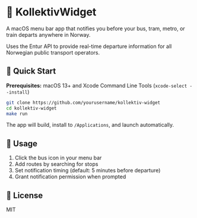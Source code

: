 # 🚌 KollektivWidget

A macOS menu bar app that notifies you before your bus, tram, metro, or train departs anywhere in Norway.

Uses the Entur API to provide real-time departure information for all Norwegian public transport operators.

## 🚀 Quick Start

**Prerequisites:** macOS 13+ and Xcode Command Line Tools (`xcode-select --install`)

```bash
git clone https://github.com/yourusername/kollektiv-widget
cd kollektiv-widget
make run
```

The app will build, install to `/Applications`, and launch automatically.

## 🧭 Usage

1. Click the bus icon in your menu bar
2. Add routes by searching for stops
3. Set notification timing (default: 5 minutes before departure)
4. Grant notification permission when prompted

## 📄 License

MIT
